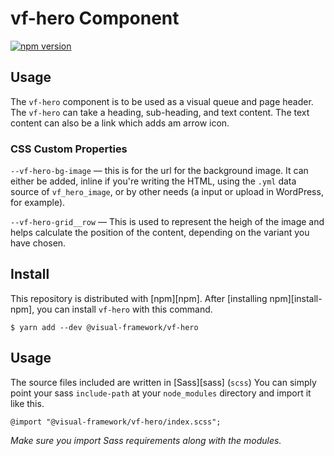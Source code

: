 # vf-hero Component

[![npm version](https://badge.fury.io/js/%40visual-framework%2Fvf-hero.svg)](https://badge.fury.io/js/%40visual-framework%2Fvf-hero)

## Usage

The `vf-hero` component is to be used as a visual queue and page header. The `vf-hero` can take a heading, sub-heading, and text content. The text content can also be a link which adds am arrow icon.


### CSS Custom Properties

`--vf-hero-bg-image` — this is for the url for the background image. It can either be added, inline if you're writing the HTML, using the `.yml` data source of `vf_hero_image`, or by other needs (a input or upload in WordPress, for example).

`--vf-hero-grid__row` — This is used to represent the heigh of the image and helps calculate the position of the content, depending on the variant you have chosen.

## Install

This repository is distributed with [npm][npm]. After [installing npm][install-npm], you can install `vf-hero` with this command.

```
$ yarn add --dev @visual-framework/vf-hero
```

## Usage

The source files included are written in [Sass][sass] (`scss`) You can simply point your sass `include-path` at your `node_modules` directory and import it like this.

```
@import "@visual-framework/vf-hero/index.scss";
```

_Make sure you import Sass requirements along with the modules._
